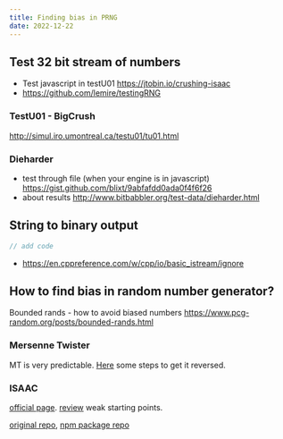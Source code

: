 ```yaml
---
title: Finding bias in PRNG
date: 2022-12-22
---
```


## Test 32 bit stream of numbers

- Test javascript in testU01 https://jtobin.io/crushing-isaac
- https://github.com/lemire/testingRNG

### TestU01 - BigCrush

http://simul.iro.umontreal.ca/testu01/tu01.html

### Dieharder

- test through file (when your engine is in javascript) https://gist.github.com/blixt/9abfafdd0ada0f4f6f26
- about results http://www.bitbabbler.org/test-data/dieharder.html

## String to binary output

```cpp
// add code
```

- https://en.cppreference.com/w/cpp/io/basic_istream/ignore


## How to find bias in random number generator?

Bounded rands - how to avoid biased numbers https://www.pcg-random.org/posts/bounded-rands.html

### Mersenne Twister

MT is very predictable. [Here](https://cryptopals.com/sets/3/challenges/23) some steps to get it reversed.

### ISAAC

[official page](http://burtleburtle.net/bob/rand/isaacafa.html). [review](https://eprint.iacr.org/2006/438.pdf) weak starting points.

[original repo](https://github.com/rubycon/isaac.js), [npm package repo](https://github.com/StefanoBalocco/isaac.js)

